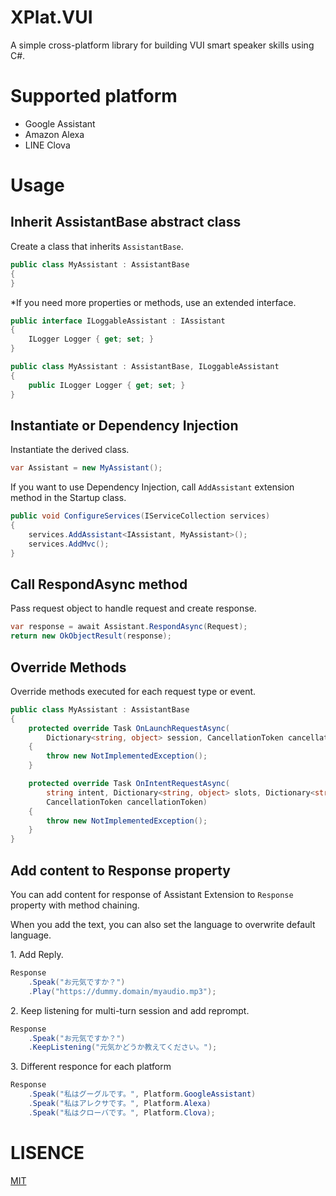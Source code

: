 # XPlat.VUI
A simple cross-platform library for building VUI smart speaker skills using C#.

# Supported platform
* Google Assistant
* Amazon Alexa
* LINE Clova

# Usage
## Inherit AssistantBase abstract class

Create a class that inherits `AssistantBase`.

```csharp
public class MyAssistant : AssistantBase
{
}
```

*If you need more properties or methods, use an extended interface.

```csharp
public interface ILoggableAssistant : IAssistant
{
    ILogger Logger { get; set; }
}

public class MyAssistant : AssistantBase, ILoggableAssistant
{
    public ILogger Logger { get; set; }
}
```

## Instantiate or Dependency Injection

Instantiate the derived class.

```csharp
var Assistant = new MyAssistant();
```

If you want to use Dependency Injection, call `AddAssistant` extension method in the Startup class.

```csharp
public void ConfigureServices(IServiceCollection services)
{
    services.AddAssistant<IAssistant, MyAssistant>();
    services.AddMvc();
}
```

## Call RespondAsync method

Pass request object to handle request and create response.

```csharp
var response = await Assistant.RespondAsync(Request);
return new OkObjectResult(response);
```

## Override Methods

Override methods executed for each request type or event.

```csharp
public class MyAssistant : AssistantBase
{
    protected override Task OnLaunchRequestAsync(
        Dictionary<string, object> session, CancellationToken cancellationToken)
    {
        throw new NotImplementedException();
    }

    protected override Task OnIntentRequestAsync(
        string intent, Dictionary<string, object> slots, Dictionary<string, object> session,
        CancellationToken cancellationToken)
    {
        throw new NotImplementedException();
    }
}
```

## Add content to Response property

You can add content for response of Assistant Extension to `Response` property with method chaining.

When you add the text, you can also set the language to overwrite default language.

1\. Add Reply. 

```csharp
Response
    .Speak("お元気ですか？")
    .Play("https://dummy.domain/myaudio.mp3");
```

2\. Keep listening for multi-turn session and add reprompt.

```csharp
Response
    .Speak("お元気ですか？")
    .KeepListening("元気かどうか教えてください。");
```

3\. Different responce for each platform

```csharp
Response
    .Speak("私はグーグルです。", Platform.GoogleAssistant)
    .Speak("私はアレクサです。", Platform.Alexa)
    .Speak("私はクローバです。", Platform.Clova);
```

# LISENCE

[MIT](./LICENSE)
